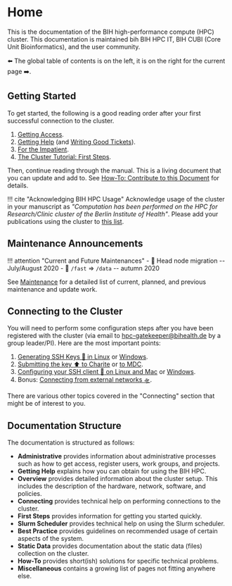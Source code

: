 # Home

This is the documentation of the BIH high-performance compute (HPC) cluster.
This documentation is maintained bih BIH HPC IT, BIH CUBI (Core Unit Bioinformatics), and the user community.

:arrow_left: The global table of contents is on the left, it is on the right for the current page :arrow_right:.

## Getting Started

To get started, the following is a good reading order after your first successful connection to the cluster.

1. [Getting Access](administrative/getting-access).
2. [Getting Help](help/helpdesk) (and [Writing Good Tickets](help/good-tickets)).
3. [For the Impatient](overview/for-the-impatient).
4. [The Cluster Tutorial: First Steps](first-steps/episode-0).

Then, continue reading through the manual.
This is a living document that you can update and add to.
See [How-To: Contribute to this Document](how-to/misc/contribute) for details.

!!! cite "Acknowledging BIH HPC Usage"
    Acknowledge usage of the cluster in your manuscript as *"Computation has been performed on the HPC for Research/Clinic cluster of the Berlin Institute of Health"*.
    Please add your publications using the cluster to [this list](misc/publication-list).

## Maintenance Announcements

!!! attention "Current and Future Maintenances"
    - :test_tube: Head node migration -- July/August 2020
    - :calendar: `/fast` => `/data` -- autumn 2020

See [Maintenance](admin/maintenance) for a detailed list of current, planned, and previous maintenance and update work.

## Connecting to the Cluster

You will need to perform some configuration steps after you have been registered with the cluster (via email to hpc-gatekeeper@bihealth.de by a group leader/PI).
Here are the most important points:

1. [Generating SSH Keys :key: in Linux](connecting/generate-key/linux) or [Windows](connecting/generate-key/windows).
2. [Submitting the key :arrow_up: to Charite](connecting/submit-key/charite) or [to MDC](connecting/submit-key/mdc).
3. [Configuring your SSH client :wrench: on Linux and Mac](connecting/configure-ssh/linux) or [Windows](connecting/configure-ssh/windows).
4. Bonus: [Connecting from external networks :flying_saucer:](connecting/from-external).

There are various other topics covered in the "Connecting" section that might be of interest to you.

## Documentation Structure

The documentation is structured as follows:

- **Administrative** provides information about administrative processes such as how to get access, register users, work groups, and projects.
- **Getting Help** explains how you can obtain for using the BIH HPC.
- **Overview** provides detailed information about the cluster setup.
  This includes the description of the hardware, network, software, and policies.
- **Connecting** provides technical help on performing connections to the cluster.
- **First Steps** provides information for getting you started quickly.
- **Slurm Scheduler** provides technical help on using the Slurm scheduler.
- **Best Practice** provides guidelines on recommended usage of certain aspects of the system.
- **Static Data** provides documentation about the static data (files) collection on the cluster.
- **How-To** provides short(ish) solutions for specific technical problems.
- **Miscellaneous** contains a growing list of pages not fitting anywhere else.
